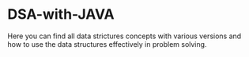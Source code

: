 # DSA-with-JAVA
Here you can find all data strictures concepts with various versions and how to use the data structures effectively in problem solving.
